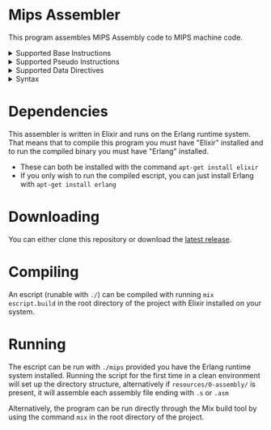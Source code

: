 # Mips Assembler

This program assembles MIPS Assembly code to MIPS machine code.  


<details>
<summary> Supported Base Instructions </summary>
<br>

```mips
SLL     $r, $r, im
SRL     $r, $r, im
SRA     $r, $r, im
SLLV    $r, $r, $r
JR      $r
SYSCALL 
BREAK 
MFHI    $r
MTHI    $r
MFLO    $r
MTLO    $r
MULT    $r, $r
MULTU   $r, $r
DIV     $r, $r
DIVU    $r, $r
ADD     $r, $r, $r
ADDU    $r, $r, $r
SUB     $r, $r, $r
SUBU    $r, $r, $r
AND     $r, $r, $r
OR      $r, $r, $r
XOR     $r, $r, $r
NOR     $r, $r, $r
SLT     $r, $r, $r
SLTU    $r, $r, $r
BGEZ    $r, im
BGEZ    $r, <label>   # I'm not sure if this should be in here
BGEZAL  $r, im
BGEZAL  $r, <label>   # I'm not sure if this should be in here
BLTZ    $r, im
BLTZ    $r, <label>   # I'm not sure if this should be in here
BLTZAL  $r, im
BLTZAL  $r, <label>   # I'm not sure if this should be in here
J       <label>
JAL     <label>
BEQ     $r, $r, im
BEQ     $r, $r, <label>   # I'm not sure if this should be in here
BNE     $r, $r, im
BNE     $r, $r, <label>   # I'm not sure if this should be in here
BLEZ    $r, $r, im
BLEZ    $r, $r, <label>   # I'm not sure if this should be in here
BGTZ    $r, $r, im
BGTZ    $r, $r, <label>   # I'm not sure if this should be in here
ADDI    $r, $r, im
ADDIU   $r, $r, im
SLTI    $r, $r, im
SLTIU   $r, $r, im
ANDI    $r, $r, im
ORI     $r, $r, im
XORI    $r, $r, im
LUI     $r, im
MFC0    $r, $r
MTC0    $r, $r
LB      $r, offset($r)
LB      $r, <label>
LH      $r, offset($r)
LH      $r, <label>
LW      $r, offset($r)
LW      $r, <label>
LBU     $r, offset($r)
LBU     $r, <label>
LHU     $r, offset($r)
LHU     $r, <label>
SB      $r, offset($r)
SB      $r, <label>
SH      $r, offset($r)
SH      $r, <label>
SW      $r, offset($r)
SW      $r, <label>
```
</details>
<details>
<summary> Supported Pseudo Instructions </summary>
<br>

```mips
ABS     $r, $r
BLT     $r, $r, im
BLT     $r, $r, <label>   # I'm not sure if this should be in here
LI      $r, im
LA      $r, <label>
```
</details>
<details>

<summary> Supported Data Directives </summary>
<br>

```mips
.byte     im
.byte     im, ...
.half     im
.half     im, ...
.word     im
.word     im, ...
.ascii    "string" # Including escape characters
.asciiz   "null-terminated string" # Including escape characters

```
</details>
<details>
<summary> Syntax </summary>
<br>

* Data and text blocks can optionally be demarked with `.data` and `.text`, these ensure that all text comes before all data.
* `.globl` directives are currently ignored
* Integers can be in decimal (0-9) form, or hex (0x(0-f), case insensitive) form.
* Accepted escape characters are the same as C, excluding \uhhhh and \Uhhhhhhhh as these require more than 8 bits to store (I could easily add these if necessary)
* Files to be assembled should be placed in `resources/0-assembly/` and end in `.s` or `.asm`
* Labels can contain any alphabetic chars or underscores and are case sensitive.

</details>

# Dependencies

This assembler is written in Elixir and runs on the Erlang runtime system. That means that to compile this program you must have "Elixir" installed and to run the compiled binary you must have "Erlang" installed.

* These can both be installed with the command `apt-get install elixir`  
* If you only wish to run the compiled escript, you can just install Erlang with `apt-get install erlang`

# Downloading

You can either clone this repository or download the [latest release](/releases/latest).

# Compiling

An escript (runable with `./`) can be compiled with running `mix escript.build` in the root directory of the project with Elixir installed on your system.

# Running

The escript can be run with `./mips` provided you have the Erlang runtime system installed. Running the script for the first time in a clean environment will set up the directory structure, alternatively if `resources/0-assembly/` is present, it will assemble each assembly file ending with `.s` or `.asm`

Alternatively, the program can be run directly through the Mix build tool by using the command `mix` in the root directory of the project.